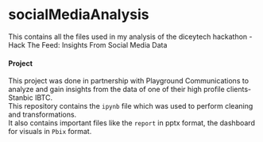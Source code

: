 # socialMediaAnalysis
This contains all the files used in my analysis of the diceytech hackathon - Hack The Feed: Insights From Social Media Data

#### Project
This project was done in partnership with Playground Communications to analyze and gain insights from the data of one of their high profile clients- Stanbic IBTC.<br>
This repository contains the `ipynb` file which was used to perform cleaning and transformations.<br>
It also contains important files like the `report` in pptx format, the dashboard for visuals in `Pbix` format.<br>

